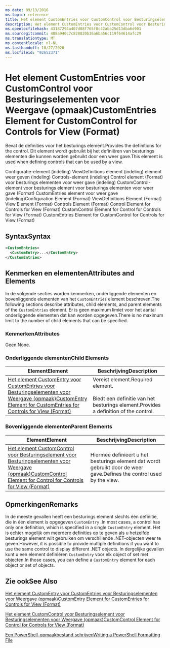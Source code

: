 ```yaml
---
ms.date: 09/13/2016
ms.topic: reference
title: Het element CustomEntries voor CustomControl voor Besturingselementen voor Weergave (opmaak)
description: Het element CustomEntries voor CustomControl voor Besturingselementen voor Weergave (opmaak)
ms.openlocfilehash: 43187294a407d08f765f8c42aba25d13dba6d901
ms.sourcegitcommit: 488a940c7c828820b36a6ba56c119f64614afc29
ms.translationtype: MT
ms.contentlocale: nl-NL
ms.lasthandoff: 10/27/2020
ms.locfileid: "92652371"
---
```

# <a name="customentries-element-for-customcontrol-for-controls-for-view-format"></a><span data-ttu-id="e2b11-103">Het element CustomEntries voor CustomControl voor Besturingselementen voor Weergave (opmaak)</span><span class="sxs-lookup"><span data-stu-id="e2b11-103">CustomEntries Element for CustomControl for Controls for View (Format)</span></span>

<span data-ttu-id="e2b11-104">Bevat de definities voor het besturings element.</span><span class="sxs-lookup"><span data-stu-id="e2b11-104">Provides the definitions for the control.</span></span> <span data-ttu-id="e2b11-105">Dit element wordt gebruikt bij het definiëren van besturings elementen die kunnen worden gebruikt door een weer gave.</span><span class="sxs-lookup"><span data-stu-id="e2b11-105">This element is used when defining controls that can be used by a view.</span></span>

<span data-ttu-id="e2b11-106">Configuratie-element (indeling) ViewDefinitions element (indeling) element weer geven (indeling) Controls-element (indeling) Control element (Format) voor besturings elementen voor weer gave (indeling) CustomControl-element voor besturings element voor besturings elementen voor weer gave (Format) CustomEntries element voor weer gave (indeling)</span><span class="sxs-lookup"><span data-stu-id="e2b11-106">Configuration Element (Format) ViewDefinitions Element (Format) View Element (Format) Controls Element (Format) Control Element for Controls for View (Format) CustomControl Element for Control for Controls for View (Format) CustomEntries Element for CustomControl for Controls for View (Format)</span></span>

## <a name="syntax"></a><span data-ttu-id="e2b11-107">Syntax</span><span class="sxs-lookup"><span data-stu-id="e2b11-107">Syntax</span></span>

```xml
<CustomEntries>
  <CustomEntry>...</CustomEntry>
</CustomEntries>
```

## <a name="attributes-and-elements"></a><span data-ttu-id="e2b11-108">Kenmerken en elementen</span><span class="sxs-lookup"><span data-stu-id="e2b11-108">Attributes and Elements</span></span>

<span data-ttu-id="e2b11-109">In de volgende secties worden kenmerken, onderliggende elementen en bovenliggende elementen van het `CustomEntries` element beschreven.</span><span class="sxs-lookup"><span data-stu-id="e2b11-109">The following sections describe attributes, child elements, and parent elements of the `CustomEntries` element.</span></span> <span data-ttu-id="e2b11-110">Er is geen maximum limiet voor het aantal onderliggende elementen dat kan worden opgegeven.</span><span class="sxs-lookup"><span data-stu-id="e2b11-110">There is no maximum limit to the number of child elements that can be specified.</span></span>

### <a name="attributes"></a><span data-ttu-id="e2b11-111">Kenmerken</span><span class="sxs-lookup"><span data-stu-id="e2b11-111">Attributes</span></span>

<span data-ttu-id="e2b11-112">Geen.</span><span class="sxs-lookup"><span data-stu-id="e2b11-112">None.</span></span>

### <a name="child-elements"></a><span data-ttu-id="e2b11-113">Onderliggende elementen</span><span class="sxs-lookup"><span data-stu-id="e2b11-113">Child Elements</span></span>

|<span data-ttu-id="e2b11-114">Element</span><span class="sxs-lookup"><span data-stu-id="e2b11-114">Element</span></span>|<span data-ttu-id="e2b11-115">Beschrijving</span><span class="sxs-lookup"><span data-stu-id="e2b11-115">Description</span></span>|
|-------------|-----------------|
|[<span data-ttu-id="e2b11-116">Het element CustomEntry voor CustomEntries voor Besturingselementen voor Weergave (opmaak)</span><span class="sxs-lookup"><span data-stu-id="e2b11-116">CustomEntry Element for CustomEntries for Controls for View (Format)</span></span>](./customentry-element-for-customentries-for-controls-for-view-format.md)|<span data-ttu-id="e2b11-117">Vereist element.</span><span class="sxs-lookup"><span data-stu-id="e2b11-117">Required element.</span></span><br /><br /> <span data-ttu-id="e2b11-118">Biedt een definitie van het besturings element.</span><span class="sxs-lookup"><span data-stu-id="e2b11-118">Provides a definition of the control.</span></span>|

### <a name="parent-elements"></a><span data-ttu-id="e2b11-119">Bovenliggende elementen</span><span class="sxs-lookup"><span data-stu-id="e2b11-119">Parent Elements</span></span>

|<span data-ttu-id="e2b11-120">Element</span><span class="sxs-lookup"><span data-stu-id="e2b11-120">Element</span></span>|<span data-ttu-id="e2b11-121">Beschrijving</span><span class="sxs-lookup"><span data-stu-id="e2b11-121">Description</span></span>|
|-------------|-----------------|
|[<span data-ttu-id="e2b11-122">Het element CustomControl voor Besturingselement voor Besturingselementen voor Weergave (opmaak)</span><span class="sxs-lookup"><span data-stu-id="e2b11-122">CustomControl Element for Control for Controls for View (Format)</span></span>](./customcontrol-element-for-control-for-controls-for-view-format.md)|<span data-ttu-id="e2b11-123">Hiermee definieert u het besturings element dat wordt gebruikt door de weer gave.</span><span class="sxs-lookup"><span data-stu-id="e2b11-123">Defines the control used by the view.</span></span>|

## <a name="remarks"></a><span data-ttu-id="e2b11-124">Opmerkingen</span><span class="sxs-lookup"><span data-stu-id="e2b11-124">Remarks</span></span>

<span data-ttu-id="e2b11-125">In de meeste gevallen heeft een besturings element slechts één definitie, die in één element is opgegeven `CustomEntry` .</span><span class="sxs-lookup"><span data-stu-id="e2b11-125">In most cases, a control has only one definition, which is specified in a single `CustomEntry` element.</span></span> <span data-ttu-id="e2b11-126">Het is echter mogelijk om meerdere definities op te geven als u hetzelfde besturings element wilt gebruiken om verschillende .NET-objecten weer te geven.</span><span class="sxs-lookup"><span data-stu-id="e2b11-126">However, it is possible to provide multiple definitions if you want to use the same control to display different .NET objects.</span></span> <span data-ttu-id="e2b11-127">In dergelijke gevallen kunt u een element definiëren `CustomEntry` voor elk object of set met objecten.</span><span class="sxs-lookup"><span data-stu-id="e2b11-127">In those cases, you can define a `CustomEntry` element for each object or set of objects.</span></span>

## <a name="see-also"></a><span data-ttu-id="e2b11-128">Zie ook</span><span class="sxs-lookup"><span data-stu-id="e2b11-128">See Also</span></span>

[<span data-ttu-id="e2b11-129">Het element CustomEntry voor CustomEntries voor Besturingselementen voor Weergave (opmaak)</span><span class="sxs-lookup"><span data-stu-id="e2b11-129">CustomEntry Element for CustomEntries for Controls for View (Format)</span></span>](./customentry-element-for-customentries-for-controls-for-view-format.md)

[<span data-ttu-id="e2b11-130">Het element CustomControl voor Besturingselement voor Besturingselementen voor Weergave (opmaak)</span><span class="sxs-lookup"><span data-stu-id="e2b11-130">CustomControl Element for Control for Controls for View (Format)</span></span>](./customcontrol-element-for-control-for-controls-for-view-format.md)

[<span data-ttu-id="e2b11-131">Een PowerShell-opmaakbestand schrijven</span><span class="sxs-lookup"><span data-stu-id="e2b11-131">Writing a PowerShell Formatting File</span></span>](./writing-a-powershell-formatting-file.md)
